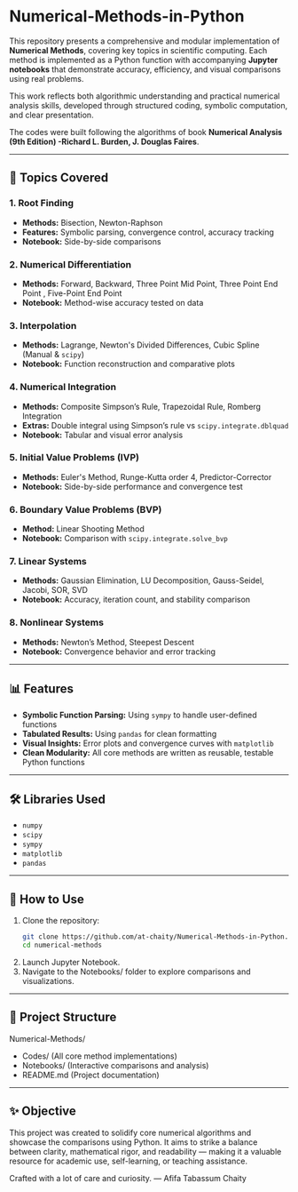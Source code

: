 # Numerical-Methods-in-Python

This repository presents a comprehensive and modular implementation of **Numerical Methods**, covering key topics in scientific computing. Each method is implemented as a Python function with accompanying **Jupyter notebooks** that demonstrate accuracy, efficiency, and visual comparisons using real problems.

This work reflects both algorithmic understanding and practical numerical analysis skills, developed through structured coding, symbolic computation, and clear presentation.

The codes were built following the algorithms of book **Numerical Analysis (9th Edition) -Richard L. Burden, J. Douglas Faires**.

---

## 🧠 Topics Covered

### 1. Root Finding
- **Methods:** Bisection, Newton-Raphson
- **Features:** Symbolic parsing, convergence control, accuracy tracking
- **Notebook:** Side-by-side comparisons

### 2. Numerical Differentiation
- **Methods:** Forward, Backward, Three Point Mid Point, Three Point End Point , Five-Point End Point
- **Notebook:** Method-wise accuracy tested on data

### 3. Interpolation
- **Methods:** Lagrange, Newton's Divided Differences, Cubic Spline (Manual & `scipy`)
- **Notebook:** Function reconstruction and comparative plots

### 4. Numerical Integration
- **Methods:** Composite Simpson’s Rule, Trapezoidal Rule, Romberg Integration
- **Extras:** Double integral using Simpson’s rule vs `scipy.integrate.dblquad`
- **Notebook:** Tabular and visual error analysis

### 5. Initial Value Problems (IVP)
- **Methods:** Euler's Method, Runge-Kutta order 4, Predictor-Corrector
- **Notebook:** Side-by-side performance and convergence test

### 6. Boundary Value Problems (BVP)
- **Method:** Linear Shooting Method
- **Notebook:** Comparison with `scipy.integrate.solve_bvp`

### 7. Linear Systems
- **Methods:** Gaussian Elimination, LU Decomposition, Gauss-Seidel, Jacobi, SOR, SVD
- **Notebook:** Accuracy, iteration count, and stability comparison

### 8. Nonlinear Systems
- **Methods:** Newton’s Method, Steepest Descent
- **Notebook:** Convergence behavior and error tracking

---

## 📊 Features

- **Symbolic Function Parsing:** Using `sympy` to handle user-defined functions
- **Tabulated Results:** Using `pandas` for clean formatting
- **Visual Insights:** Error plots and convergence curves with `matplotlib`
- **Clean Modularity:** All core methods are written as reusable, testable Python functions

---

## 🛠 Libraries Used

- `numpy`
- `scipy`
- `sympy`
- `matplotlib`
- `pandas`

---

## 🧪 How to Use

1. Clone the repository:
   ```bash
   git clone https://github.com/at-chaity/Numerical-Methods-in-Python.git
   cd numerical-methods
2. Launch Jupyter Notebook.
3. Navigate to the Notebooks/ folder to explore comparisons and visualizations.
---

## 📁 Project Structure

Numerical-Methods/
- Codes/               (All core method implementations)
- Notebooks/           (Interactive comparisons and analysis)
- README.md            (Project documentation)

---

## ✨ Objective
This project was created to solidify core numerical algorithms and showcase the comparisons using Python. It aims to strike a balance between clarity, mathematical rigor, and readability — making it a valuable resource for academic use, self-learning, or teaching assistance.

Crafted with a lot of care and curiosity.
— Afifa Tabassum Chaity


